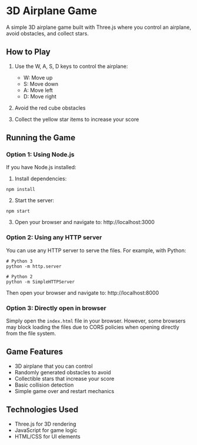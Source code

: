 # 3D Airplane Game

A simple 3D airplane game built with Three.js where you control an airplane, avoid obstacles, and collect stars.

## How to Play

1. Use the W, A, S, D keys to control the airplane:
   - W: Move up
   - S: Move down
   - A: Move left
   - D: Move right

2. Avoid the red cube obstacles
3. Collect the yellow star items to increase your score

## Running the Game

### Option 1: Using Node.js
If you have Node.js installed:

1. Install dependencies:
```
npm install
```

2. Start the server:
```
npm start
```

3. Open your browser and navigate to: http://localhost:3000

### Option 2: Using any HTTP server
You can use any HTTP server to serve the files. For example, with Python:

```
# Python 3
python -m http.server

# Python 2
python -m SimpleHTTPServer
```

Then open your browser and navigate to: http://localhost:8000

### Option 3: Directly open in browser
Simply open the `index.html` file in your browser. However, some browsers may block loading the files due to CORS policies when opening directly from the file system.

## Game Features

- 3D airplane that you can control
- Randomly generated obstacles to avoid
- Collectible stars that increase your score
- Basic collision detection
- Simple game over and restart mechanics

## Technologies Used

- Three.js for 3D rendering
- JavaScript for game logic
- HTML/CSS for UI elements
